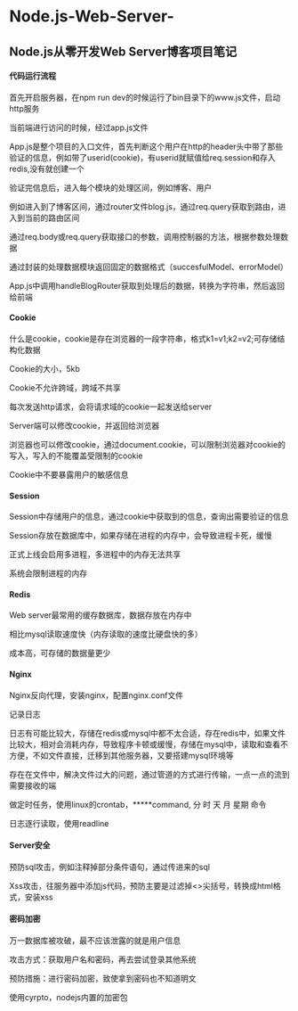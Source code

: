 # Node.js-Web-Server-
## Node.js从零开发Web Server博客项目笔记
#### 代码运行流程
首先开启服务器，在npm run dev的时候运行了bin目录下的www.js文件，启动http服务

当前端进行访问的时候，经过app.js文件

App.js是整个项目的入口文件，首先判断这个用户在http的header头中带了那些验证的信息，例如带了userid(cookie)，有userid就赋值给req.session和存入redis,没有就创建一个

验证完信息后，进入每个模块的处理区间，例如博客、用户

例如进入到了博客区间，通过router文件blog.js，通过req.query获取到路由，进入到当前的路由区间

通过req.body或req.query获取接口的参数，调用控制器的方法，根据参数处理数据

通过封装的处理数据模块返回固定的数据格式（succesfulModel、errorModel）

App.js中调用handleBlogRouter获取到处理后的数据，转换为字符串，然后返回给前端

#### Cookie
什么是cookie，cookie是存在浏览器的一段字符串，格式k1=v1;k2=v2;可存储结构化数据

Cookie的大小，5kb

Cookie不允许跨域，跨域不共享

每次发送http请求，会将请求域的cookie一起发送给server

Server端可以修改cookie，并返回给浏览器

浏览器也可以修改cookie，通过document.cookie，可以限制浏览器对cookie的写入，写入的不能覆盖受限制的cookie

Cookie中不要暴露用户的敏感信息

#### Session
Session中存储用户的信息，通过cookie中获取到的信息，查询出需要验证的信息

Session存放在数据库中，如果存储在进程的内存中，会导致进程卡死，缓慢

正式上线会启用多进程，多进程中的内存无法共享

系统会限制进程的内存

#### Redis
Web server最常用的缓存数据库，数据存放在内存中

相比mysql读取速度快（内存读取的速度比硬盘快的多）

成本高，可存储的数据量更少

#### Nginx
Nginx反向代理，安装nginx，配置nginx.conf文件

记录日志

日志有可能比较大，存储在redis或mysql中都不太合适，存在redis中，如果文件比较大，相对会消耗内存，导致程序卡顿或缓慢，存储在mysql中，读取和查看不方便，不如文件直接，迁移到其他服务器，又要搭建mysql环境等

存在在文件中，解决文件过大的问题，通过管道的方式进行传输，一点一点的流到需要接收的端

做定时任务，使用linux的crontab，*****command, 分 时 天 月 星期 命令

日志逐行读取，使用readline

#### Server安全

预防sql攻击，例如注释掉部分条件语句，通过传进来的sql

Xss攻击，往服务器中添加js代码，预防主要是过滤掉<>尖括号，转换成html格式，安装xss

#### 密码加密
万一数据库被攻破，最不应该泄露的就是用户信息

攻击方式：获取用户名和密码，再去尝试登录其他系统

预防措施：进行密码加密，致使拿到密码也不知道明文

使用cyrpto，nodejs内置的加密包
